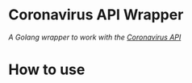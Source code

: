 # Coronavirus API Wrapper
*A Golang wrapper to work with the [Coronavirus API](https://www.covid19api.dev/)*

# How to use


